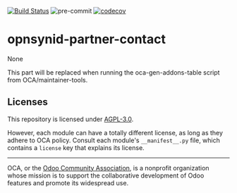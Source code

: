 [![Build Status](https://travis-ci.com/open-synergy/opnsynid-partner-contact.svg?branch=8.0)](https://travis-ci.com/open-synergy/opnsynid-partner-contact)
![pre-commit](https://github.com/open-synergy/opnsynid-partner-contact/actions/workflows/pre-commit.yml/badge.svg)
[![codecov](https://codecov.io/gh/open-synergy/opnsynid-partner-contact/branch/8.0/graph/badge.svg)](https://codecov.io/gh/open-synergy/opnsynid-partner-contact)

<!-- /!\ do not modify above this line -->

# opnsynid-partner-contact

None

<!-- /!\ do not modify below this line -->

<!-- prettier-ignore-start -->

[//]: # (addons)

This part will be replaced when running the oca-gen-addons-table script from OCA/maintainer-tools.

[//]: # (end addons)

<!-- prettier-ignore-end -->

## Licenses

This repository is licensed under [AGPL-3.0](LICENSE).

However, each module can have a totally different license, as long as they adhere to OCA
policy. Consult each module's `__manifest__.py` file, which contains a `license` key
that explains its license.

----

OCA, or the [Odoo Community Association](http://odoo-community.org/), is a nonprofit
organization whose mission is to support the collaborative development of Odoo features
and promote its widespread use.
